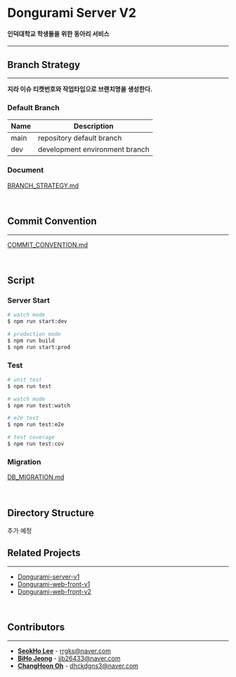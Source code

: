 # **Dongurami Server V2**

#### 인덕대학교 학생들을 위한 동아리 서비스

---

## Branch Strategy

---

**지라 이슈 티켓번호와 작업타입으로 브랜치명을 생성한다.**

### Default Branch

| Name | Description                    |
| ---- | ------------------------------ |
| main | repository default branch      |
| dev  | development environment branch |

### Document

[BRANCH_STRATEGY.md](./docs/guides/BRANCH_STRATEGY.md)

</br>

## Commit Convention

---

[COMMIT_CONVENTION.md](./docs/guides/COMMIT_CONVENTION.md)

</br>

## **Script**

### **Server Start**

```bash
# watch mode
$ npm run start:dev

# production mode
$ npm run build
$ npm run start:prod
```

### **Test**

```bash
# unit test
$ npm run test

# watch mode
$ npm run test:watch

# e2e test
$ npm run test:e2e

# test coverage
$ npm run test:cov
```

### **Migration**

[DB_MIGRATION.md](./docs/guides/DB_MIGRATION.md)

</br>

## Directory Structure

추가 예정

## **Related Projects**

---

- [Dongurami-server-v1](https://github.com/modern-agile-team/dongurami-server)
- [Dongurami-web-front-v1](https://github.com/modern-agile-team/dongurami-front)
- [Dongurami-web-front-v2](https://github.com/modern-agile-team/dongurami-front-v2)

</br>

## **Contributors**

---

- [**SeokHo Lee**](https://github.com/rrgks6221) - <rrgks@naver.com>
- [**BiHo Jeong**](https://github.com/hobiJeong) - <jjb26433@naver.com>
- [**ChangHoon Oh**](https://github.com/ohchanghoon) - <dhckdgns3@naver.com>
